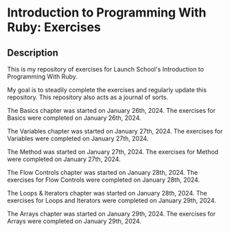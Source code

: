 <!-- # README # -->
# Introduction to Programming With Ruby: Exercises

## Description

This is my repository of exercises for Launch School's Introduction to Programming 
With Ruby. 

My goal is to steadily complete the exercises and regularly update this repository.
This repository also acts as a journal of sorts.

The Basics chapter was started on January 26th, 2024.
The exercises for Basics were completed on January 26th, 2024.

The Variables chapter was started on January 27th, 2024. 
The exercises for Variables were completed on January 27th, 2024.

The Method was started on January 27th, 2024.
The exercises for Method were completed on January 27th, 2024.

The Flow Controls chapter was started on January 28th, 2024.
The exercises for Flow Controls were completed on January 28th, 2024.

The Loops & Iterators chapter was started on January 28th, 2024.
The exercises for Loops and Iterators were completed on January 29th, 2024.

The Arrays chapter was started on January 29th, 2024.
The exercises for Arrays were completed on January 29th, 2024.
